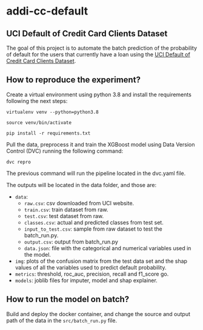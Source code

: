 # addi-cc-default

## UCI Default of Credit Card Clients Dataset

The goal of this project is to automate the batch prediction of the probability of default for the users that currently have a loan using the [UCI Default of Credit Card Clients Dataset](https://archive.ics.uci.edu/ml/datasets/default+of+credit+card+clients).

## How to reproduce the experiment?

Create a virtual environment using python 3.8 and install the requirements following the next steps:

```console
virtualenv venv --python=python3.8
```
```console
source venv/bin/activate
```
```console
pip install -r requirements.txt
```

Pull the data, preprocess it and train the XGBoost model using Data Version Control (DVC) running the following command:

```console
dvc repro
```

The previous command will run the pipeline located in the dvc.yaml file.

The outputs will be located in the data folder, and those are:
- `data`:
    - `raw.csv`: csv downloaded from UCI website.
    - `train.csv`: train dataset from raw.
    - `test.csv`: test dataset from raw.
    - `classes.csv`: actual and predicted classes from test set.
    - `input_to_test.csv`: sample from raw dataset to test the batch_run.py.
    - `output.csv`: output from batch_run.py
    - `data.json`: file with the categorical and numerical variables used in the model.
- `img`: plots of the confusion matrix from the test data set and the shap values of all the variables used to predict default probability.
- `metrics`: threshold, roc_auc, precision, recall and f1_score go.
- `models`: joblib files for imputer, model and shap explainer.

## How to run the model on batch?

Build and deploy the docker container, and change the source and output path of the data in the `src/batch_run.py` file.
